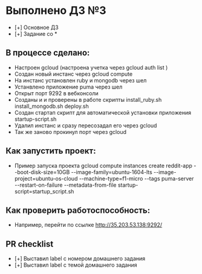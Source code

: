 # Выполнено ДЗ №3

 - [+] Основное ДЗ
 - [+] Задание со *

## В процессе сделано:
 - Настроен gcloud (настроена учетка через gcloud auth list )
 - Создан новый инстанс через gcloud compute
 - На инстанс установлен ruby и mongodb через шел
 - Устанвлено приложение puma через шел
 - Открыт порт 9292 в вебконсоли
 - Созданы и и проверены в работе скрипты install_ruby.sh install_mongodb.sh deploy.sh
 - Создан стартап скрипт для автоматической установки приложения startup-script.sh
 - Удалил инстанс и сразу пересозадал его через gcloud 
 - Так же заново прокинул порт через gcloud

## Как запустить проект:
 - Пример запуска проекта gcloud compute instances create reddit-app --boot-disk-size=10GB --image-family=ubuntu-1604-lts --image-project=ubuntu-os-cloud --machine-type=f1-micro --tags puma-server --restart-on-failure --metadata-from-file startup-script=startup_script.sh

## Как проверить работоспособность:
 - Например, перейти по ссылке http://35.203.53.138:9292/

## PR checklist
 - [+] Выставил label с номером домашнего задания
 - [+] Выставил label с темой домашнего задания
